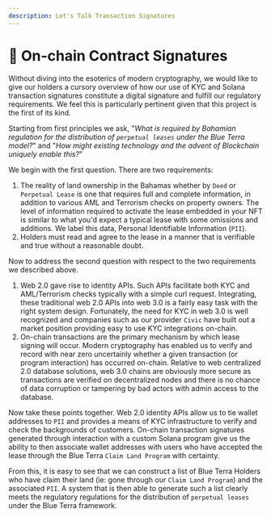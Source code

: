 ```yaml
---
description: Let's Talk Transaction Signatures
---
```


# 🔗 On-chain Contract Signatures

Without diving into the esoterics of modern cryptography, we would like to give our holders a cursory overview of how our use of KYC and Solana transaction signatures constitute a digital signature and fulfill our regulatory requirements. We feel this is particularly pertinent given  that this project is the first of its kind.&#x20;

Starting from first principles we ask, "_What is required by Bahamian regulation for the distribution of `perpetual leases` under the Blue Terra model?_" and "_How might existing technology and the advent of Blockchain uniquely enable this?_"  &#x20;

We begin with the first question. There are two requirements:

1. The reality of land ownership in the Bahamas whether by `Deed` or `Perpetual Lease` is one that requires full and complete information, in addition to various AML and Terrorism checks on property owners. The level of information required to activate the lease embedded in your NFT is similar to what you'd expect a typical lease with some omissions and additions. We label this data, Personal Identifiable Information (`PII`).
2. Holders must read and agree to the lease in a manner that is verifiable and true without a reasonable doubt.&#x20;

Now to address the second question with respect to the two requirements we described above.

1. Web 2.0 gave rise to identity APIs. Such APIs facilitate both KYC and AML/Terrorism checks typically with a simple curl request. Integrating, these traditional web 2.0 APIs into web 3.0 is a fairly easy task with the right system design. Fortunately, the need for KYC in web 3.0 is well recognized and companies such as our provider `Civic` have built out a market position providing easy to use KYC integrations on-chain.&#x20;
2. On-chain transactions are the primary mechanism by which lease signing will occur. Modern cryptography has enabled us to verify and record with near zero uncertainly whether a given transaction (or program interaction) has occurred on-chain. Relative to web centralized 2.0 database solutions, web 3.0 chains are obviously more secure as transactions are verified on decentralized nodes and there is no chance of data corruption or tampering by bad actors with admin access to the database.

Now take these points together. Web 2.0 identity APIs allow us to tie wallet addresses to `PII` and provides a means of KYC infrastructure to verify and check the backgrounds of customers. On-chain transaction signatures generated through interaction with a custom Solana program give us the ability to then associate wallet addresses with users who have accepted the lease through the Blue Terra `Claim Land Program` with certainty.

From this, it is easy to see that we can construct a list of Blue Terra Holders who have claim their land (ie: gone through our `Claim Land Program`) and the associated `PII`. A system that is then able to generate such a list clearly meets the regulatory regulations for the distribution of `perpetual leases` under the Blue Terra framework.&#x20;
